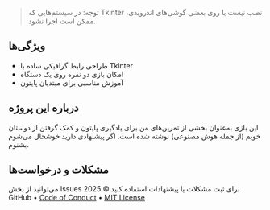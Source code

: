 > توجه: در سیستم‌هایی که Tkinter نصب نیست یا روی بعضی گوشی‌های اندرویدی، ممکن است اجرا نشود.

## ویژگی‌ها

- طراحی رابط گرافیکی ساده با Tkinter  
- امکان بازی دو نفره روی یک دستگاه  
- آموزش مناسبی برای مبتدیان پایتون

## درباره این پروژه

این بازی به‌عنوان بخشی از تمرین‌های من برای یادگیری پایتون و کمک گرفتن از دوستان خوبم (از جمله هوش مصنوعی) نوشته شده است. اگر پیشنهادی دارید خوشحال می‌شوم بشنوم.

## مشکلات و درخواست‌ها

می‌توانید از بخش Issues برای ثبت مشکلات یا پیشنهادات استفاده کنید.&copy; 2025 GitHub &bull; [Code of Conduct](https://www.contributor-covenant.org/version/2/1/code_of_conduct/code_of_conduct.md) &bull; [MIT License](https://gh.io/mit)
